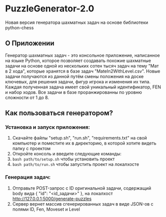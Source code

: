 # PuzzleGenerator-2.0
Новая версия генератора шахматных задач на основе библиотеки python-chess

## О Приложении
Генератор шахматных задач - это консольное приложение, написанное на языке Python, которое позволяет создавать похожие шахматные задачи на основе одной из нескольких сотен тысяч задач на тему "Мат в 2 хода", которые хранятся в базе задач "MateIn2WithLevel.csv". Новые задачи получаются из данной путём смены положения на доске ключевых, для решения задачи, фигур игрока и изменения их типа. Каждая полученная задача имеет свой уникальный идентификатор, FEN и набор ходов. Все задачи в базе проранжированны по уровню сложности от 1 до 8.
## Как пользоваться генератором? 
### Установка и запуск приложения:
1. Скачайте файлы "setup.sh", "run.sh", "requirements.txt" на свой компьютер и поместите их в директорию, в которой хотите видеть папку с проектом
2. Откройте консоль и введите следующие команды:
3. ```bash path/to/setup.sh``` чтобы установить проект
4. ```bash path/to/run.sh``` чтобы запустить проект на локалхосте
### Генерация задач:
1. Отправьте POST-запрос с ID оригинальной задачи, содержащий body вида { "id": "<id_задачи>" }, на локалхост http://127.0.0.1:5000/generate-puzzles
2. Сервер вернет массив сгенерированных задач в виде JSON-ов с полями ID, Fen, Moveset и Level
